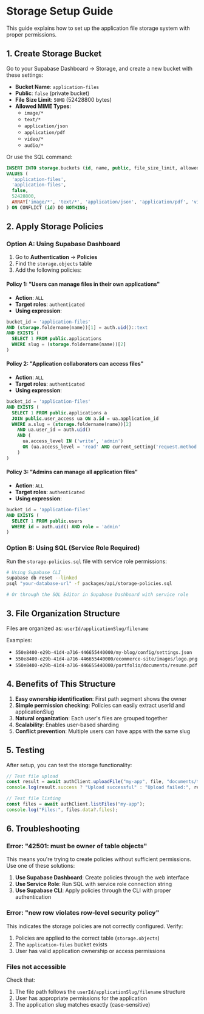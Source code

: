 # Storage Setup Guide

This guide explains how to set up the application file storage system with proper permissions.

## 1. Create Storage Bucket

Go to your Supabase Dashboard → Storage, and create a new bucket with these settings:

- **Bucket Name**: `application-files`
- **Public**: `false` (private bucket)
- **File Size Limit**: `50MB` (52428800 bytes)
- **Allowed MIME Types**:
  - `image/*`
  - `text/*`
  - `application/json`
  - `application/pdf`
  - `video/*`
  - `audio/*`

Or use the SQL command:

```sql
INSERT INTO storage.buckets (id, name, public, file_size_limit, allowed_mime_types)
VALUES (
  'application-files', 
  'application-files', 
  false, 
  52428800, 
  ARRAY['image/*', 'text/*', 'application/json', 'application/pdf', 'video/*', 'audio/*']
) ON CONFLICT (id) DO NOTHING;
```

## 2. Apply Storage Policies

### Option A: Using Supabase Dashboard

1. Go to **Authentication** → **Policies**
2. Find the `storage.objects` table
3. Add the following policies:

#### Policy 1: "Users can manage files in their own applications"

- **Action**: `ALL`
- **Target roles**: `authenticated`
- **Using expression**:

```sql
bucket_id = 'application-files' 
AND (storage.foldername(name))[1] = auth.uid()::text 
AND EXISTS (
  SELECT 1 FROM public.applications
  WHERE slug = (storage.foldername(name))[2]
)
```

#### Policy 2: "Application collaborators can access files"

- **Action**: `ALL`
- **Target roles**: `authenticated`
- **Using expression**:

```sql
bucket_id = 'application-files' 
AND EXISTS (
  SELECT 1 FROM public.applications a
  JOIN public.user_access ua ON a.id = ua.application_id
  WHERE a.slug = (storage.foldername(name))[2]
    AND ua.user_id = auth.uid()
    AND (
      ua.access_level IN ('write', 'admin') 
      OR (ua.access_level = 'read' AND current_setting('request.method') = 'GET')
    )
)
```

#### Policy 3: "Admins can manage all application files"

- **Action**: `ALL`
- **Target roles**: `authenticated`
- **Using expression**:

```sql
bucket_id = 'application-files' 
AND EXISTS (
  SELECT 1 FROM public.users 
  WHERE id = auth.uid() AND role = 'admin'
)
```

### Option B: Using SQL (Service Role Required)

Run the `storage-policies.sql` file with service role permissions:

```bash
# Using Supabase CLI
supabase db reset --linked
psql "your-database-url" -f packages/api/storage-policies.sql

# Or through the SQL Editor in Supabase Dashboard with service role
```

## 3. File Organization Structure

Files are organized as: `userId/applicationSlug/filename`

Examples:

- `550e8400-e29b-41d4-a716-446655440000/my-blog/config/settings.json`
- `550e8400-e29b-41d4-a716-446655440000/ecommerce-site/images/logo.png`
- `550e8400-e29b-41d4-a716-446655440000/portfolio/documents/resume.pdf`

## 4. Benefits of This Structure

1. **Easy ownership identification**: First path segment shows the owner
2. **Simple permission checking**: Policies can easily extract userId and applicationSlug
3. **Natural organization**: Each user's files are grouped together
4. **Scalability**: Enables user-based sharding
5. **Conflict prevention**: Multiple users can have apps with the same slug

## 5. Testing

After setup, you can test the storage functionality:

```typescript
// Test file upload
const result = await authClient.uploadFile("my-app", file, "documents/test.pdf");
console.log(result.success ? "Upload successful" : "Upload failed:", result.error);

// Test file listing
const files = await authClient.listFiles("my-app");
console.log("Files:", files.data?.files);
```

## 6. Troubleshooting

### Error: "42501: must be owner of table objects"

This means you're trying to create policies without sufficient permissions. Use one of these
solutions:

1. **Use Supabase Dashboard**: Create policies through the web interface
2. **Use Service Role**: Run SQL with service role connection string
3. **Use Supabase CLI**: Apply policies through the CLI with proper authentication

### Error: "new row violates row-level security policy"

This indicates the storage policies are not correctly configured. Verify:

1. Policies are applied to the correct table (`storage.objects`)
2. The `application-files` bucket exists
3. User has valid application ownership or access permissions

### Files not accessible

Check that:

1. The file path follows the `userId/applicationSlug/filename` structure
2. User has appropriate permissions for the application
3. The application slug matches exactly (case-sensitive)
